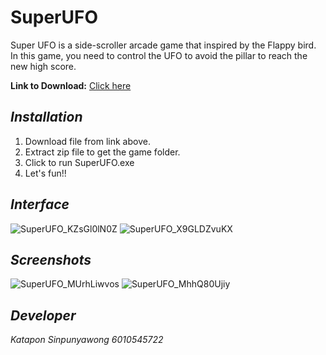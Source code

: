 # SuperUFO
Super UFO is a side-scroller arcade game that inspired by the Flappy bird. In this game, you need to control the UFO to avoid the pillar to reach the new high score.

**Link to Download:** [Click here](https://drive.google.com/file/d/1mEVbiU6HM_ToSwxtItviUPL5AZhGUf1N/view?usp=sharing)

## *Installation*
1. Download file from link above.
2. Extract zip file to get the game folder.
3. Click to run SuperUFO.exe
4. Let's fun!!

## *Interface*
![SuperUFO_KZsGl0lN0Z](https://user-images.githubusercontent.com/32285642/79983892-98379700-84d2-11ea-93af-8d72472f4746.png)
![SuperUFO_X9GLDZvuKX](https://user-images.githubusercontent.com/32285642/79984000-c321eb00-84d2-11ea-809f-829df6e59aac.png)

## *Screenshots*
![SuperUFO_MUrhLiwvos](https://user-images.githubusercontent.com/32285642/79984007-c5844500-84d2-11ea-974f-b25342d98cff.png)
![SuperUFO_MhhQ80Ujiy](https://user-images.githubusercontent.com/32285642/79984011-c74e0880-84d2-11ea-8915-51948ed3b1a4.png)

## *Developer*
*Katapon Sinpunyawong 6010545722*
